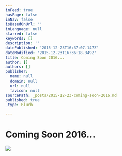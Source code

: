 ```yaml
---
inFeed: true
hasPage: false
inNav: false
isBasedOnUrl: ''
inLanguage: null
starred: false
keywords: []
description: ''
datePublished: '2015-12-23T16:37:07.147Z'
dateModified: '2015-12-23T16:36:18.349Z'
title: Coming Soon 2016...
author: []
authors: []
publisher:
  name: null
  domain: null
  url: null
  favicon: null
sourcePath: _posts/2015-12-23-coming-soon-2016.md
published: true
_type: Blurb

---
```

# Coming Soon 2016...
![](https://the-grid-user-content.s3-us-west-2.amazonaws.com/48000e11-0adf-4b82-ac2e-02bb1e40de10.png)